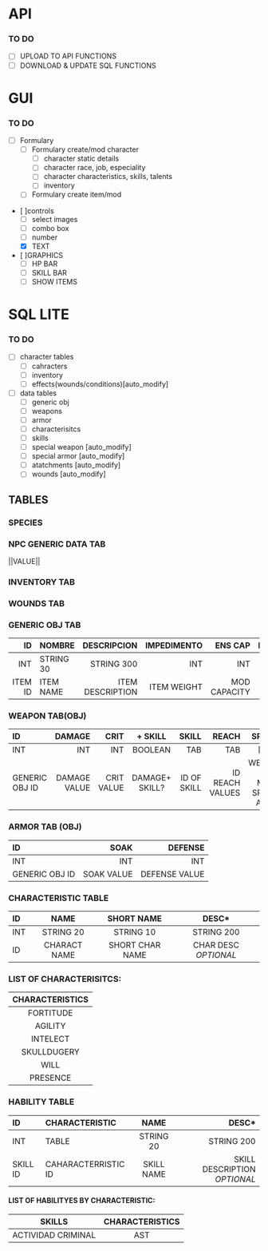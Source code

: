 # API
### TO DO
- [ ] UPLOAD TO API FUNCTIONS
- [ ] DOWNLOAD & UPDATE SQL FUNCTIONS

# GUI
### TO DO
- [ ] Formulary
    - [ ] Formulary create/mod character
        - [ ] character static details
        - [ ] character race, job, especiality
        - [ ] character characteristics, skills, talents
        - [ ] inventory 
    - [ ] Formulary create item/mod
- [ ]controls
    - [ ] select images
    - [ ] combo box
    - [ ] number
    - [x] TEXT
- [ ]GRAPHICS
    - [ ] HP BAR
    - [ ] SKILL BAR
    - [ ] SHOW ITEMS

# SQL LITE
### TO DO
- [ ] character tables
    - [ ] cahracters
    - [ ] inventory
    - [ ] effects(wounds/conditions)[auto_modify]
- [ ] data tables
    - [ ] generic obj
    - [ ] weapons
    - [ ] armor
    - [ ] characterisitcs
    - [ ] skills
    - [ ] special weapon [auto_modify]
    - [ ] special armor [auto_modify]
    - [ ] atatchments [auto_modify]
    - [ ] wounds [auto_modify]
##  TABLES

### SPECIES

### NPC GENERIC DATA TAB
||VALUE||
### INVENTORY TAB

### WOUNDS TAB

### GENERIC OBJ TAB
| ID          | NOMBRE      | DESCRIPCION   | IMPEDIMENTO | ENS CAP     | PRECIO      | RAREZA      | RESTRINGIDO | CONSUMABLE |
|         ---:|:---         |          ---: |         ---:|         ---:|         ---:|         ---:|         :---|:---        |
| INT | STRING 30   | STRING 300    | INT         | INT         | INT         | INT         | BOOL        | BOOL       |
| ITEM ID | ITEM NAME   | ITEM DESCRIPTION    |ITEM WEIGHT  | MOD CAPACITY|AVG PRICE| RARITY VALUE| IS RESTRICTED?|IS 1 USE ITEM|

### WEAPON TAB(OBJ)
|ID    |DAMAGE|CRIT|+ SKILL| SKILL| REACH|SPECIAL|
|  :---|  ---:|---:|  :---:| ---: |  ---:|:---:|
|INT   | INT  |INT |BOOLEAN| TAB  |   TAB |[TAB]|
|GENERIC OBJ ID|DAMAGE VALUE|CRIT VALUE| DAMAGE+ SKILL?| ID OF SKILL|  ID REACH VALUES|WEAPONS 1 OR MORE SPECIAL ATR ID| 

### ARMOR TAB (OBJ)
|ID| SOAK|DEFENSE|
|:---|---:|---:|
|INT| INT|INT|
|GENERIC OBJ ID| SOAK VALUE| DEFENSE VALUE|

### CHARACTERISTIC TABLE
|ID|NAME|SHORT NAME|DESC*|
|:---|:---:|:---:|:---:|
|INT|STRING 20|STRING 10| STRING 200|
|ID|CHARACT NAME|SHORT CHAR NAME|CHAR DESC *OPTIONAL*|

### LIST OF CHARACTERISITCS:
|CHARACTERISTICS|
|:---:|
|FORTITUDE|
|AGILITY|
|INTELECT|
|SKULLDUGERY|
|WILL|
|PRESENCE|

### HABILITY TABLE
|ID|CHARACTERISTIC|NAME|DESC*|
|:---|:---|:---:|---:|
|INT|TABLE|STRING 20|STRING 200|
|SKILL ID|CAHARACTERRISTIC ID| SKILL NAME | SKILL DESCRIPTION *OPTIONAL*|

#### LIST OF HABILITYES BY CHARACTERISTIC:
 |SKILLS| CHARACTERISTICS|
 |:---:|:---:|
 |ACTIVIDAD CRIMINAL|AST|

